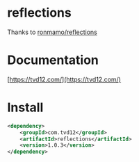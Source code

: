 # reflections

Thanks to [ronmamo/reflections](https://github.com/ronmamo/reflections)

# Documentation

[https://tvd12.com/](https://tvd12.com/)

# Install

```xml
<dependency>
    <groupId>com.tvd12</groupId>
    <artifactId>reflections</artifactId>
    <version>1.0.3</version>
</dependency>
```

